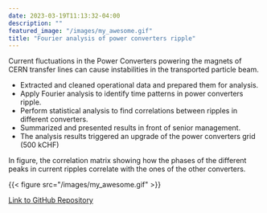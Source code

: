 ```yaml
---
date: 2023-03-19T11:13:32-04:00
description: ""
featured_image: "/images/my_awesome.gif"
title: "Fourier analysis of power converters ripple"
---
```


Current fluctuations in the Power Converters powering the magnets of CERN transfer lines can cause instabilities in the transported particle beam. 

* Extracted and cleaned operational data and prepared them for analysis.
* Apply Fourier analysis to identify time patterns in power converters ripple.
* Perform statistical analysis to find correlations between ripples in different converters.
* Summarized and presented results in front of senior management. 
* The analysis results triggered an upgrade of the power converters grid (500 kCHF)

In figure, the correlation matrix showing how the phases of the different peaks in current ripples correlate with the ones of the other converters. 


{{< figure src="/images/my_awesome.gif" >}}

[Link to GitHub Repository](https://github.com/vitben)